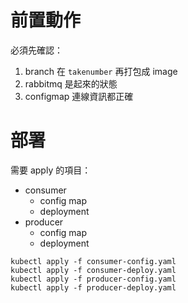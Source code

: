 # 前置動作

必須先確認：
1. branch 在 `takenumber` 再打包成 image
2. rabbitmq 是起來的狀態
3. configmap 連線資訊都正確

# 部署

需要 apply 的項目：
- consumer
  - config map
  - deployment
- producer
  - config map
  - deployment

```shell
kubectl apply -f consumer-config.yaml
kubectl apply -f consumer-deploy.yaml
kubectl apply -f producer-config.yaml
kubectl apply -f producer-deploy.yaml
```